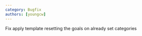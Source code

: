 ```yaml
---
category: Bugfix
authors: [youngcw]
---
```


Fix apply template resetting the goals on already set categories
